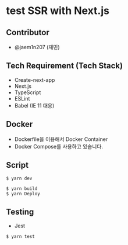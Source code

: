 # test SSR with Next.js

## Contributor

- @jaem1n207 (재민)

## Tech Requirement (Tech Stack)

- Create-next-app
- Next.js
- TypeScript
- ESLint
- Babel (IE 11 대응)

## Docker

- Dockerfile을 이용해서 Docker Container
- Docker Compose를 사용하고 있습니다.

## Script

```
$ yarn dev
```

```
$ yarn build
$ yarn Deploy
```

## Testing

- Jest

```
$ yarn test
```
